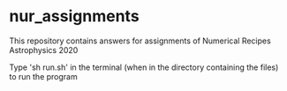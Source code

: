 # nur_assignments
This repository contains answers for assignments of Numerical Recipes Astrophysics 2020

Type 'sh run.sh' in the terminal (when in the directory containing the files) to run the program

